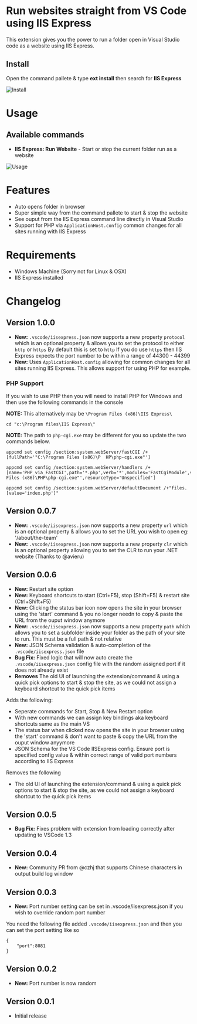 # Run websites straight from VS Code using IIS Express
This extension gives you the power to run a folder open in Visual Studio code as a website using IIS Express.

## Install
Open the command pallete & type **ext install** then search for **IIS Express**

![Install](images/iis-express-install.gif)

# Usage
## Available commands
* **IIS Express: Run Website** - Start or stop the current folder run as a website

![Usage](images/iis-express-usage.gif)

# Features
* Auto opens folder in browser
* Super simple way from the command pallete to start & stop the website
* See ouput from the IIS Express command line directly in Visual Studio 
* Support for PHP via `ApplicationHost.config` common changes for all sites running with IIS Express

# Requirements 
* Windows Machine (Sorry not for Linux & OSX)
* IIS Express installed


# Changelog
## Version 1.0.0
* **New:** `.vscode/iisexpress.json` now supports a new property `protocol` which is an optional property & allows you to set the protocol to either `http` or `https` By default this is set to `http` If you do use `https` then IIS Express expects the port number to be within a range of 44300 - 44399
* **New:** Uses `ApplicationHost.config` allowing for common changes for all sites running IIS Express. This allows support for using PHP for example.

### PHP Support
If you wish to use PHP then you will need to install PHP for Windows and then use the following commands in the console

**NOTE:** This alternatively may be `\Program Files (x86)\IIS Express\`
```
cd "c:\Program files\IIS Express\"
```

**NOTE:** The path to `php-cgi.exe` may be different for you so update the two commands below.

```
appcmd set config /section:system.webServer/fastCGI /+[fullPath='"C:\Program Files (x86)\P  HP\php-cgi.exe"']

appcmd set config /section:system.webServer/handlers /+[name='PHP_via_FastCGI',path='*.php',verb='*',modules='FastCgiModule',scriptProcessor='"C:\Program Files (x86)\PHP\php-cgi.exe"',resourceType='Unspecified']

appcmd set config /section:system.webServer/defaultDocument /+"files.[value='index.php']"
```


## Version 0.0.7
* **New:** `.vscode/iisexpress.json` now supports a new property `url` which is an optional property & allows you to set the URL you wish to open eg: '/about/the-team'
* **New:** `.vscode/iisexpress.json` now supports a new property `clr` which is an optional property allowing you to set the CLR to run your .NET website (Thanks to @avieru)

## Version 0.0.6
* **New:** Restart site option
* **New:** Keyboard shortcuts to start (Ctrl+F5), stop (Shift+F5) & restart site (Ctrl+Shift+F5)
* **New:** Clicking the status bar icon now opens the site in your browser using the 'start' command & you no longer needn to copy & paste the URL from the ouput window anymore
* **New:** `.vscode/iisexpress.json` now supports a new property `path` which allows you to set a subfolder inside your folder as the path of your site to run. This must be a full path & not relative
* **New:** JSON Schema validation & auto-completion of the `.vscode/iisexpress.json` file
* **Bug Fix:** Fixed logic that will now auto create the `.vscode/iisexpress.json` config file with the random assigned port if it does not already exist
* **Removes** The old UI of launching the extension/command & using a quick pick options to start & stop the site, as we could not assign a keyboard shortcut to the quick pick items


Adds the following:
* Seperate commands for Start, Stop & New Restart option
* With new commands we can assign key bindings aka keyboard shortcuts same as the main VS
* The status bar when clicked now opens the site in your browser using the 'start' command & don't want to paste & copy the URL from the ouput window anyymore
* JSON Schema for the VS Code IISExpress config. Ensure port is specified config value & within correct range of valid port numbers according to IIS Express

Removes the following
* The old UI of launching the extension/command & using a quick pick options to start & stop the site, as we could not assign a keyboard shortcut to the quick pick items

## Version 0.0.5
* **Bug Fix:** Fixes problem with extension from loading correctly after updating to VSCode 1.3

## Version 0.0.4
* **New:** Community PR from @czhj that supports Chinese characters in output build log window

## Version 0.0.3
* **New:** Port number setting can be set in .vscode/iisexpress.json if you wish to override random port number

You need the following file added `.vscode/iisexpress.json` and then you can set the port setting like so

```
{
    "port":8081
}
```

## Version 0.0.2
* **New:** Port number is now random

## Version 0.0.1
* Initial release
